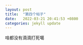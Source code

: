 ```yaml
---
layout: post
title:  "第四个帖子"
date:   2022-03-21 20:41:53 +0800
categories: jekyll update
---
```



啥都没有滴滴打死噶
